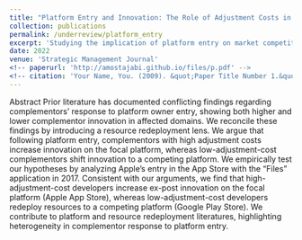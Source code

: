 ```yaml
---
title: "Platform Entry and Innovation: The Role of Adjustment Costs in Shaping Complementor Strategy"
collection: publications
permalink: /underreview/platform_entry
excerpt: 'Studying the implication of platform entry on market competition and complementors' response in terms of their innovative strategy'
date: 2022
venue: 'Strategic Management Journal'
<!-- paperurl: 'http://amostajabi.github.io/files/p.pdf' -->
<!-- citation: 'Your Name, You. (2009). &quot;Paper Title Number 1.&quot; <i>Journal 1</i>. 1(1).' -->
---
```

Abstract
Prior literature has documented conflicting findings regarding complementors’ response to platform owner entry, showing both higher and lower complementor innovation in affected domains. We reconcile these findings by introducing a resource redeployment lens. We argue that following platform entry, complementors with high adjustment costs increase innovation on the focal platform, whereas low-adjustment-cost complementors shift innovation to a competing platform. We empirically test our hypotheses by analyzing Apple’s entry in the App Store with the “Files” application in 2017. Consistent with our arguments, we find that high-adjustment-cost developers increase ex-post innovation on the focal platform (Apple App Store), whereas low-adjustment-cost developers redeploy resources to a competing platform (Google Play Store). We contribute to platform and resource redeployment literatures, highlighting heterogeneity in complementor response to platform entry. 

<!-- [Download paper here](http://academicpages.github.io/files/paper1.pdf)

Recommended citation: Your Name, You. (2009). "Paper Title Number 1." <i>Journal 1</i>. 1(1). -->
